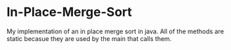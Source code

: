 In-Place-Merge-Sort
===================

My implementation of an in place merge sort in java. All of the methods are static becasue they are used by the main that calls them.